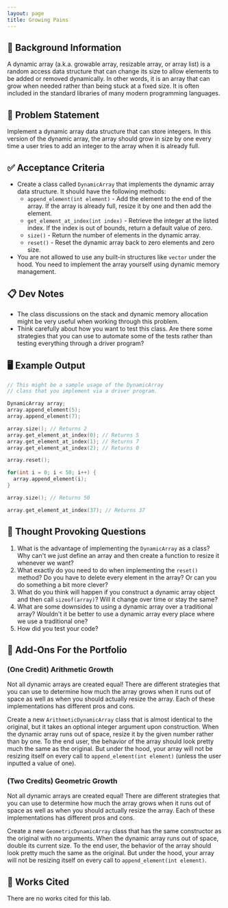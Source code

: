 ```yaml
---
layout: page
title: Growing Pains
---
```


## 🔖 Background Information

A dynamic array (a.k.a. growable array, resizable array, or array list) is a random access data structure that can change its size to allow elements to be added or removed dynamically. In other words, it is an array that can grow when needed rather than being stuck at a fixed size. It is often included in the standard libraries of many modern programming languages.

## 🎯 Problem Statement

Implement a dynamic array data structure that can store integers. In this version of the dynamic array, the array should grow in size by one every time a user tries to add an integer to the array when it is already full.

## ✅ Acceptance Criteria

* Create a class called `DynamicArray` that implements the dynamic array data structure. It should have the following methods:
  * `append_element(int element)` - Add the element to the end of the array. If the array is already full, resize it by one and then add the element.
  * `get_element_at_index(int index)` - Retrieve the integer at the listed index. If the index is out of bounds, return a default value of zero.
  * `size()` - Return the number of elements in the dynamic array.
  * `reset()` - Reset the dynamic array back to zero elements and zero size.
* You are not allowed to use any built-in structures like `vector` under the hood. You need to implement the array yourself using dynamic memory management.

## 📋 Dev Notes

* The class discussions on the stack and dynamic memory allocation might be very useful when working through this problem.
* Think carefully about how you want to test this class. Are there some strategies that you can use to automate some of the tests rather than testing everything through a driver program?

## 🖥️ Example Output

```cpp
// This might be a sample usage of the DynamicArray
// class that you implement via a driver program.

DynamicArray array;
array.append_element(5);
array.append_element(7);

array.size(); // Returns 2
array.get_element_at_index(0); // Returns 5
array.get_element_at_index(1); // Returns 7
array.get_element_at_index(2); // Returns 0

array.reset();

for(int i = 0; i < 50; i++) {
  array.append_element(i);
}

array.size(); // Returns 50

array.get_element_at_index(37); // Returns 37
```

## 📝 Thought Provoking Questions

1. What is the advantage of implementing the `DynamicArray` as a class? Why can't we just define an array and then create a function to resize it whenever we want?
2. What exactly do you need to do when implementing the `reset()` method? Do you have to delete every element in the array? Or can you do something a bit more clever?
3. What do you think will happen if you construct a dynamic array object and then call `sizeof(array)`? Will it change over time or stay the same?
4. What are some downsides to using a dynamic array over a traditional array? Wouldn't it be better to use a dynamic array every place where we use a traditional one?
5. How did you test your code?

## 💼 Add-Ons For the Portfolio

### (One Credit) Arithmetic Growth

Not all dynamic arrays are created equal! There are different strategies that you can use to determine how much the array grows when it runs out of space as well as when you should actually resize the array. Each of these implementations has different pros and cons.

Create a new `ArithmeticDynamicArray` class that is almost identical to the original, but it takes an optional integer argument upon construction. When the dynamic array runs out of space, resize it by the given number rather than by one. To the end user, the behavior of the array should look pretty much the same as the original. But under the hood, your array will not be resizing itself on every call to `append_element(int element)` (unless the user inputted a value of one).

### (Two Credits) Geometric Growth

Not all dynamic arrays are created equal! There are different strategies that you can use to determine how much the array grows when it runs out of space as well as when you should actually resize the array. Each of these implementations has different pros and cons.

Create a new `GeometricDynamicArray` class that has the same constructor as the original with no arguments. When the dynamic array runs out of space, double its current size. To the end user, the behavior of the array should look pretty much the same as the original. But under the hood, your array will not be resizing itself on every call to `append_element(int element)`.

## 📘 Works Cited

There are no works cited for this lab.
